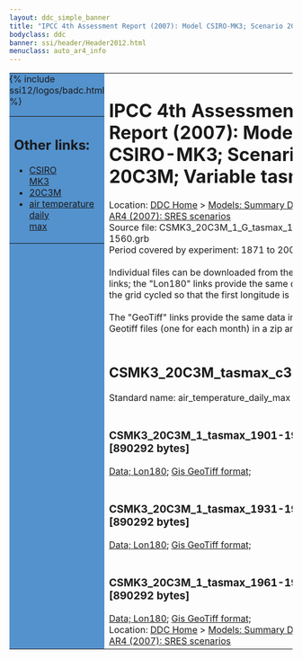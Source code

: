 ```yaml
---
layout: ddc_simple_banner
title: "IPCC 4th Assessment Report (2007): Model CSIRO-MK3; Scenario 20C3M; Variable tasmax"
bodyclass: ddc
banner: ssi/header/Header2012.html
menuclass: auto_ar4_info
---
```



<table width="100%" border="0" cellspacing="0" cellpadding="0" style="border-collapse: collapse;">
<tr style="margin:0;padding:0;border:0;">
<td style="margin:0;padding:0;border:0;height:1pt;width:150pt;background:#5492CD;" valign="top" >

<div id="lh-col2" class="auto_ar4_info">
<table class="menumain" bgcolor="#5492CD" cellspacing="0" width="100%" border="0">
<tr><td>
<h2> Other links:</h2>
<ul>
<li><a href="/auto/ar4/model-CSIRO-MK3.html">CSIRO<br/>MK3</a></li>
<li><a href="/auto/ar4/scenario-20C3M.html">20C3M</a></li>
<li><a href="/auto/ar4/var-air_temperature_daily_max.html">air temperature daily<br/> max</a></li>
</ul>
</td></tr>
{% include ssi12/logos/badc.html %}
</table>
</div>
</td>
<td><h1>IPCC 4th Assessment Report (2007): Model CSIRO-MK3; Scenario 20C3M; Variable tasmax</h1>

<!-- Breadcrumb1 -->
<div id="breadcrumb1" align="left">
Location: <a href="/index.html">DDC Home</a> > <a href="/sim/gcm_clim/">Models: Summary Data</a>
> <a href="/sim/gcm_clim/SRES_AR4/index.html">AR4 (2007): SRES scenarios</a>
</div>
<!-- End of Breadcrumb1 -->Source file: CSMK3_20C3M_1_G_tasmax_1-1560.grb
<br/>
Period covered by experiment: 1871 to 2000<br/>
<br/>Individual files can be downloaded from the "data" links; the "Lon180" links provide the same data
         with the grid cycled so that the first longitude is 180W<br/>
<br/>The "GeoTiff" links provide the same data in 12 Geotiff files (one for each month)
          in a zip archive<br/>
<br/><h2>CSMK3_20C3M_tasmax_c30a.tar</h2>
Standard name: air_temperature_daily_max<br>
<br/><h3>CSMK3_20C3M_1_tasmax_1901-1930.nc [890292 bytes]</h3>
<a href="/cgi-bin/downl/ar4_nc/tasmax/CSMK3_20C3M_1_tasmax_1901-1930.nc">Data; </a><a href="/cgi-bin/downl/ar4_nc/tasmax/CSMK3_20C3M_1_tasmax_1901-1930.cyto180.nc"> Lon180</a>; <a href="/cgi-bin/downl/ar4_tif/tasmax/CSMK3_20C3M_1_tasmax_1901-1930.zip">Gis GeoTiff format; </a><br/>
<br/><h3>CSMK3_20C3M_1_tasmax_1931-1960.nc [890292 bytes]</h3>
<a href="/cgi-bin/downl/ar4_nc/tasmax/CSMK3_20C3M_1_tasmax_1931-1960.nc">Data; </a><a href="/cgi-bin/downl/ar4_nc/tasmax/CSMK3_20C3M_1_tasmax_1931-1960.cyto180.nc"> Lon180</a>; <a href="/cgi-bin/downl/ar4_tif/tasmax/CSMK3_20C3M_1_tasmax_1931-1960.zip">Gis GeoTiff format; </a><br/>
<br/><h3>CSMK3_20C3M_1_tasmax_1961-1990.nc [890292 bytes]</h3>
<a href="/cgi-bin/downl/ar4_nc/tasmax/CSMK3_20C3M_1_tasmax_1961-1990.nc">Data; </a><a href="/cgi-bin/downl/ar4_nc/tasmax/CSMK3_20C3M_1_tasmax_1961-1990.cyto180.nc"> Lon180</a>; <a href="/cgi-bin/downl/ar4_tif/tasmax/CSMK3_20C3M_1_tasmax_1961-1990.zip">Gis GeoTiff format; </a><br/>
<!-- Breadcrumb2 -->
<div id="breadcrumb2" align="left">
Location: <a href="/index.html">DDC Home</a> > <a href="/sim/gcm_clim/">Models: Summary Data</a>
> <a href="/sim/gcm_clim/SRES_AR4/index.html">AR4 (2007): SRES scenarios</a>
</div>
<!-- End of Breadcrumb2 --></td></tr></table>
